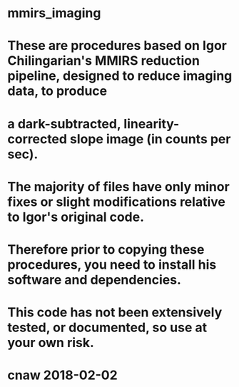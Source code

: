 # mmirs_imaging
# These are procedures based on Igor Chilingarian's MMIRS reduction pipeline, designed to reduce imaging data, to produce
# a dark-subtracted, linearity-corrected slope image (in counts per sec). 
# The majority of files have only minor fixes or slight modifications relative to Igor's original code.
# Therefore prior to copying these procedures, you need to install his software and dependencies.
# This code has not been extensively tested, or documented, so use at your own risk.
# cnaw 2018-02-02
